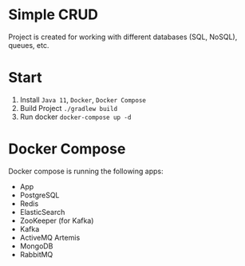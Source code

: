 # Simple CRUD

Project is created for working with different databases (SQL, NoSQL), queues, etc.

# Start

1. Install `Java 11`, `Docker`, `Docker Compose`
2. Build Project `./gradlew build`
3. Run docker `docker-compose up -d`

# Docker Compose

Docker compose is running the following apps:
- App
- PostgreSQL
- Redis
- ElasticSearch
- ZooKeeper (for Kafka)
- Kafka
- ActiveMQ Artemis
- MongoDB
- RabbitMQ

